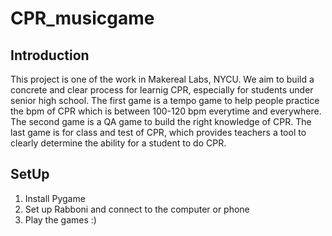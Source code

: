 # CPR_musicgame

## Introduction
This project is one of the work in Makereal Labs, NYCU.
We aim to build a concrete and clear process for learnig CPR, especially for students under senior high school.
The first game is a tempo game to help people practice the bpm of CPR which is between 100-120 bpm everytime and everywhere.
The second game is a QA game to build the right knowledge of CPR.
The last game is for class and test of CPR, which provides teachers a tool to clearly determine the ability for a student to do CPR.

## SetUp
1. Install Pygame
2. Set up Rabboni and connect to the computer or phone
3. Play the games :)
